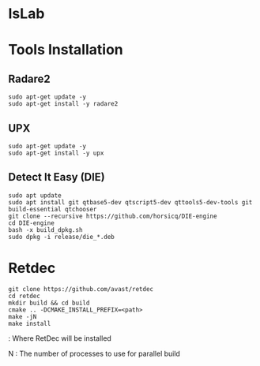 # IsLab

# Tools Installation

## Radare2

```
sudo apt-get update -y
sudo apt-get install -y radare2
```

## UPX

```
sudo apt-get update -y
sudo apt-get install -y upx
```

## Detect It Easy (DIE)

```
sudo apt update
sudo apt install git qtbase5-dev qtscript5-dev qttools5-dev-tools git build-essential qtchooser
git clone --recursive https://github.com/horsicq/DIE-engine
cd DIE-engine
bash -x build_dpkg.sh
sudo dpkg -i release/die_*.deb
```

# Retdec

```
git clone https://github.com/avast/retdec
cd retdec
mkdir build && cd build
cmake .. -DCMAKE_INSTALL_PREFIX=<path>
make -jN
make install
```

<path> :  Where RetDec will be installed

N : The number of processes to use for parallel build
